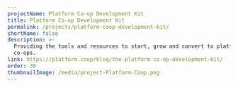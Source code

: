 ```yaml
---
projectName: Platform Co-op Development Kit
title: Platform Co-op Development Kit
permalink: /projects/platform-coop-development-kit/
shortName: false
description: >-
  Providing the tools and resources to start, grow and convert to platform
  co-ops.
link: https://platform.coop/blog/the-platform-co-op-development-kit/
order: 30
thumbnailImage: /media/project-Platform-Coop.png
---
```

